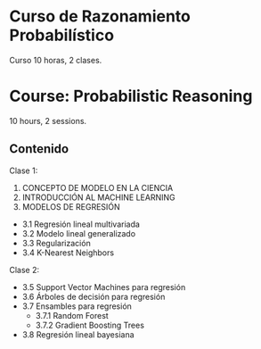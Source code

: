 # Curso de Razonamiento Probabilístico

Curso 10 horas, 2 clases.

# Course: Probabilistic Reasoning

10 hours, 2 sessions.

## Contenido 

Clase 1:

 1.	CONCEPTO DE MODELO EN LA CIENCIA
 2.	INTRODUCCIÓN AL MACHINE LEARNING
 3.	MODELOS DE REGRESIÓN  
  - 3.1 Regresión lineal multivariada
  - 3.2 Modelo lineal generalizado
  - 3.3 Regularización
  - 3.4 K-Nearest Neighbors
   

Clase 2:
  - 3.5	Support Vector Machines para regresión
  - 3.6	Árboles de decisión para regresión
  - 3.7	Ensambles para regresión
    - 3.7.1	Random Forest
    - 3.7.2	Gradient Boosting Trees
  - 3.8	Regresión lineal bayesiana
    
